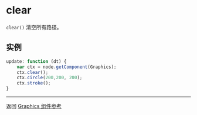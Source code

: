 # clear

`clear()` 清空所有路径。

## 实例

```javascript
update: function (dt) {
    var ctx = node.getComponent(Graphics);
    ctx.clear();
    ctx.circle(200,200, 200);
    ctx.stroke();
}

```

<hr>

返回 [Graphics 组件参考](../graphics.md)
